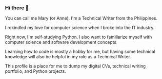 ### Hi there 👋

You can call me Mary (or Anne). I'm a Technical Writer from the Philippines.

I rekindled my love for computer science when I broke into the IT industry. 

Right now, I'm self-studying Python. I also want to familiarize myself with computer science and software development concepts. 

Learning how to code is mostly a hobby for me, but having some technical knowledge will also be helpful in my role as a Technical Writer.

This profile is a place for me to dump my digital CVs, technical writing portfolio, and Python projects.

<!--
**marytanaelwriter/marytanaelwriter** is a ✨ _special_ ✨ repository because its `README.md` (this file) appears on your GitHub profile.

Here are some ideas to get you started:

- 🔭 I’m currently working on ...
- 🌱 I’m currently learning ...
- 👯 I’m looking to collaborate on ...
- 🤔 I’m looking for help with ...
- 💬 Ask me about ...
- 📫 How to reach me: ...
- 😄 Pronouns: ...
- ⚡ Fun fact: ...
-->
